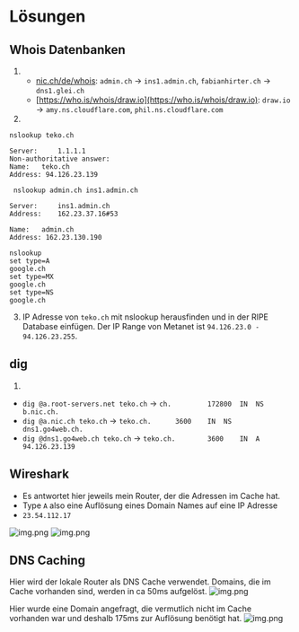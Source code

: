 # Lösungen
## Whois Datenbanken
1. - [nic.ch/de/whois](https://nic.ch/de/whois): `admin.ch` -> `ins1.admin.ch`, `fabianhirter.ch` -> `dns1.glei.ch`
   - [https://who.is/whois/draw.io](https://who.is/whois/draw.io): `draw.io` -> `amy.ns.cloudflare.com`, `phil.ns.cloudflare.com`
2.
```shell 
nslookup teko.ch
```
```
Server:		1.1.1.1
Non-authoritative answer:
Name:	teko.ch
Address: 94.126.23.139
```
```shell
 nslookup admin.ch ins1.admin.ch
```
```
Server:		ins1.admin.ch
Address:	162.23.37.16#53

Name:	admin.ch
Address: 162.23.130.190
```
```shell
nslookup
set type=A
google.ch
set type=MX
google.ch
set type=NS
google.ch
```
3. IP Adresse von `teko.ch` mit nslookup herausfinden und in der RIPE Database einfügen. Der IP Range von Metanet ist `94.126.23.0 - 94.126.23.255`.

## dig
1. 
- `dig @a.root-servers.net teko.ch` -> `ch.			172800	IN	NS	b.nic.ch.`
- `dig @a.nic.ch teko.ch` -> `teko.ch.		3600	IN	NS	dns1.go4web.ch.`
- `dig @dns1.go4web.ch teko.ch` -> `teko.ch.		3600	IN	A	94.126.23.139`

## Wireshark

- Es antwortet hier jeweils mein Router, der die Adressen im Cache hat.
- Type `A` also eine Auflösung eines Domain Names auf eine IP Adresse
- `23.54.112.17`

![img.png](dns_request.png)
![img.png](dns_response.png)

## DNS Caching
Hier wird der lokale Router als DNS Cache verwendet.
Domains, die im Cache vorhanden sind, werden in ca 50ms aufgelöst.
![img.png](DNS_Cache_hit.png)

Hier wurde eine Domain angefragt, die vermutlich nicht im Cache vorhanden war und deshalb 175ms zur Auflösung benötigt 
hat.
![img.png](DNS_Cache_miss.png)
